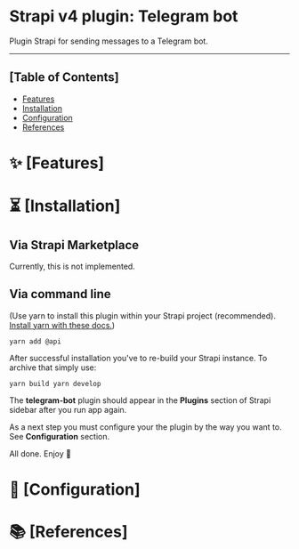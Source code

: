 # Strapi v4 plugin: Telegram bot

Plugin Strapi for sending messages to a Telegram bot.

---

## [Table of Contents]

- [Features](#features)
- [Installation](installation)
- [Configuration](configuration)
- [References](references)

# ✨ [Features]

# ⏳ [Installation]

## Via Strapi Marketplace

Currently, this is not implemented.

## Via command line

(Use yarn to install this plugin within your Strapi project (recommended). [Install yarn with these docs.](https://yarnpkg.com/lang/en/docs/install/))

`yarn add @api`

After successful installation you've to re-build your Strapi instance. To archive that simply use:

`yarn build
yarn develop`

The **telegram-bot** plugin should appear in the **Plugins** section of Strapi sidebar after you run app again.

As a next step you must configure your the plugin by the way you want to. See **Configuration** section.

All done. Enjoy 🎉

# 🔧 [Configuration]

# 📚 [References]
